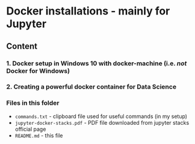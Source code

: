 # Docker installations - mainly for Jupyter
## Content
### 1. Docker setup in Windows 10 with docker-machine (i.e. *not* Docker for Windows)
### 2. Creating a powerful docker container for Data Science


### Files in this folder
* `commands.txt` - clipboard file used for useful commands (in my setup)
* `jupyter-docker-stacks.pdf` - PDF file downloaded from jupyter stacks official page
* `README.md` - this file 